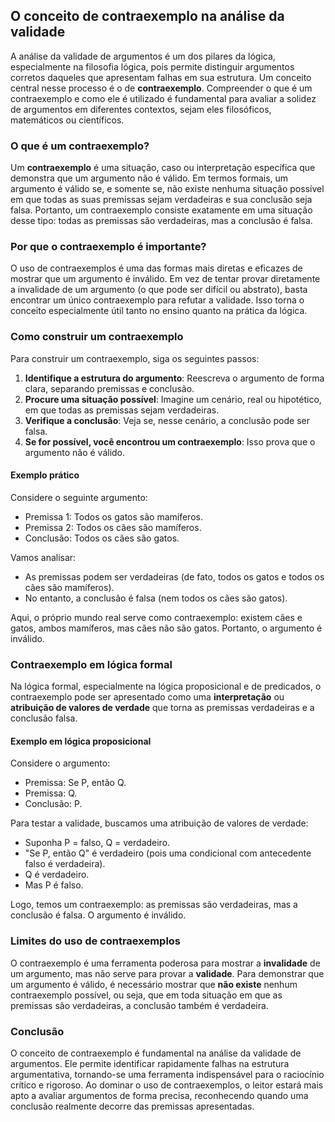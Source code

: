 ## O conceito de contraexemplo na análise da validade

A análise da validade de argumentos é um dos pilares da lógica, especialmente na filosofia lógica, pois permite distinguir argumentos corretos daqueles que apresentam falhas em sua estrutura. Um conceito central nesse processo é o de **contraexemplo**. Compreender o que é um contraexemplo e como ele é utilizado é fundamental para avaliar a solidez de argumentos em diferentes contextos, sejam eles filosóficos, matemáticos ou científicos.

### O que é um contraexemplo?

Um **contraexemplo** é uma situação, caso ou interpretação específica que demonstra que um argumento não é válido. Em termos formais, um argumento é válido se, e somente se, não existe nenhuma situação possível em que todas as suas premissas sejam verdadeiras e sua conclusão seja falsa. Portanto, um contraexemplo consiste exatamente em uma situação desse tipo: todas as premissas são verdadeiras, mas a conclusão é falsa.

### Por que o contraexemplo é importante?

O uso de contraexemplos é uma das formas mais diretas e eficazes de mostrar que um argumento é inválido. Em vez de tentar provar diretamente a invalidade de um argumento (o que pode ser difícil ou abstrato), basta encontrar um único contraexemplo para refutar a validade. Isso torna o conceito especialmente útil tanto no ensino quanto na prática da lógica.

### Como construir um contraexemplo

Para construir um contraexemplo, siga os seguintes passos:

1. **Identifique a estrutura do argumento**: Reescreva o argumento de forma clara, separando premissas e conclusão.
2. **Procure uma situação possível**: Imagine um cenário, real ou hipotético, em que todas as premissas sejam verdadeiras.
3. **Verifique a conclusão**: Veja se, nesse cenário, a conclusão pode ser falsa.
4. **Se for possível, você encontrou um contraexemplo**: Isso prova que o argumento não é válido.

#### Exemplo prático

Considere o seguinte argumento:

- Premissa 1: Todos os gatos são mamíferos.
- Premissa 2: Todos os cães são mamíferos.
- Conclusão: Todos os cães são gatos.

Vamos analisar:

- As premissas podem ser verdadeiras (de fato, todos os gatos e todos os cães são mamíferos).
- No entanto, a conclusão é falsa (nem todos os cães são gatos).

Aqui, o próprio mundo real serve como contraexemplo: existem cães e gatos, ambos mamíferos, mas cães não são gatos. Portanto, o argumento é inválido.

### Contraexemplo em lógica formal

Na lógica formal, especialmente na lógica proposicional e de predicados, o contraexemplo pode ser apresentado como uma **interpretação** ou **atribuição de valores de verdade** que torna as premissas verdadeiras e a conclusão falsa.

#### Exemplo em lógica proposicional

Considere o argumento:

- Premissa: Se P, então Q.
- Premissa: Q.
- Conclusão: P.

Para testar a validade, buscamos uma atribuição de valores de verdade:

- Suponha P = falso, Q = verdadeiro.
- "Se P, então Q" é verdadeiro (pois uma condicional com antecedente falso é verdadeira).
- Q é verdadeiro.
- Mas P é falso.

Logo, temos um contraexemplo: as premissas são verdadeiras, mas a conclusão é falsa. O argumento é inválido.

### Limites do uso de contraexemplos

O contraexemplo é uma ferramenta poderosa para mostrar a **invalidade** de um argumento, mas não serve para provar a **validade**. Para demonstrar que um argumento é válido, é necessário mostrar que **não existe** nenhum contraexemplo possível, ou seja, que em toda situação em que as premissas são verdadeiras, a conclusão também é verdadeira.

### Conclusão

O conceito de contraexemplo é fundamental na análise da validade de argumentos. Ele permite identificar rapidamente falhas na estrutura argumentativa, tornando-se uma ferramenta indispensável para o raciocínio crítico e rigoroso. Ao dominar o uso de contraexemplos, o leitor estará mais apto a avaliar argumentos de forma precisa, reconhecendo quando uma conclusão realmente decorre das premissas apresentadas.